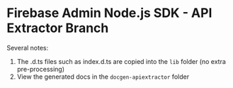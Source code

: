 # Firebase Admin Node.js SDK - API Extractor Branch

Several notes:
1. The .d.ts files such as index.d.ts are copied into the `lib` folder (no extra pre-processing)
2. View the generated docs in the `docgen-apiextractor` folder

